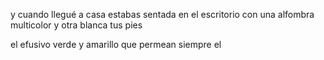 y cuando llegué a casa
estabas sentada en
el escritorio
con una alfombra multicolor
y otra blanca tus pies

el efusivo verde y amarillo
que permean siempre el
